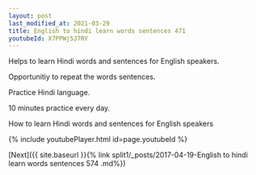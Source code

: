 ```yaml
---
layout: post
last_modified_at: 2021-03-29
title: English to hindi learn words sentences 471 
youtubeId: X7PPWj5J7RY
---
```

 
 
Helps to learn Hindi words and sentences for English speakers.

Opportunitiy to repeat the words sentences. 

Practice Hindi language. 
 
10 minutes practice every day. 
 
How to learn Hindi words and sentences for English speakers 
 
{% include youtubePlayer.html id=page.youtubeId %}
 
 
[Next]({{ site.baseurl }}{% link  split1/_posts/2017-04-19-English to hindi learn words sentences 574 .md%})
 
